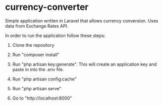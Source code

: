 # currency-converter
Simple application written in Laravel that allows currency conversion. Uses data from Exchange Rates API.


In order to run the application follow these steps:

1. Clone the repository

2. Run "composer install"

3. Run "php artisan key:generate". This will create an application key and paste in into the .env file.

4. Run "php artisan config:cache"

5. Run "php artisan serve"

6. Go to "http://localhost:8000"
